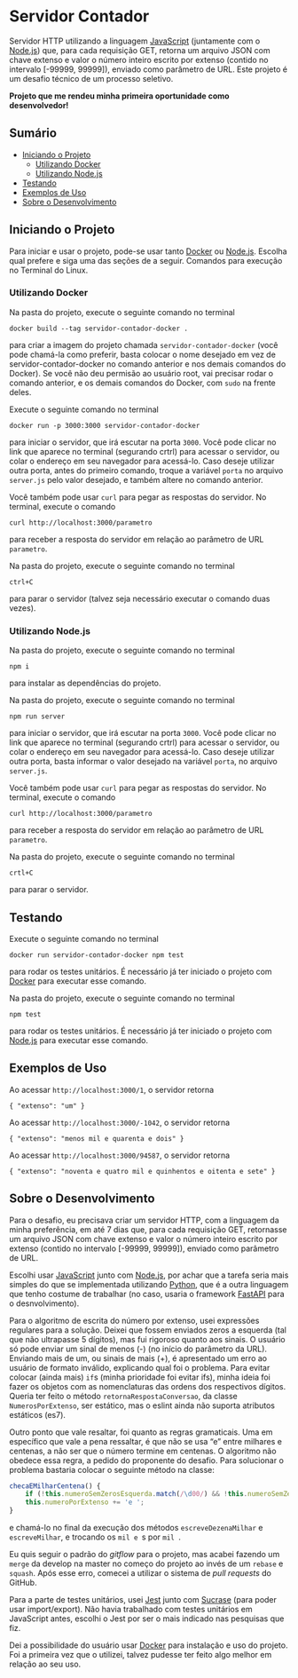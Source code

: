 # Servidor Contador

Servidor HTTP utilizando a linguagem [JavaScript] (juntamente com o [Node.js]) que, para cada requisição GET, retorna um arquivo JSON com chave extenso e valor o número inteiro escrito por extenso (contido no intervalo [-99999, 99999]), enviado como parâmetro de URL. Este projeto é um desafio técnico de um processo seletivo.

**Projeto que me rendeu minha primeira oportunidade como desenvolvedor!**



## Sumário

- [Iniciando o Projeto](#Iniciando-o-Projeto)
  - [Utilizando Docker](#Utilizando-Docker)
  - [Utilizando Node.js](#Utilizando-Node.js)
- [Testando](#Testando)
- [Exemplos de Uso](#Exemplos-de-Uso)
- [Sobre o Desenvolvimento](#Sobre-o-Desenvolvimento)



## Iniciando o Projeto

Para iniciar e usar o projeto, pode-se usar tanto [Docker] ou [Node.js]. Escolha qual prefere e siga uma das seções de a seguir. Comandos para execução no Terminal do Linux.



### Utilizando Docker

Na pasta do projeto, execute o seguinte comando no terminal
```
docker build --tag servidor-contador-docker .
```
para criar a imagem do projeto chamada `servidor-contador-docker` (você pode chamá-la como preferir, basta colocar o nome desejado em vez de servidor-contador-docker no comando anterior e nos demais comandos do Docker). Se você não deu permisão ao usuário root, vai precisar rodar o comando anterior, e os demais comandos do Docker, com `sudo` na frente deles.

Execute o seguinte comando no terminal
```
docker run -p 3000:3000 servidor-contador-docker
```
para iniciar o servidor, que irá escutar na porta `3000`. Você pode clicar no link que aparece no terminal (segurando crtrl) para acessar o servidor, ou colar o endereço em seu navegador para acessá-lo. Caso deseje utilizar outra porta, antes do primeiro comando, troque a variável `porta` no arquivo `server.js` pelo valor desejado, e também altere no comando anterior.

Você também pode usar `curl` para pegar as respostas do servidor. No terminal, execute o comando
```
curl http://localhost:3000/parametro
```
para receber a resposta do servidor em relação ao parâmetro de URL `parametro`.

Na pasta do projeto, execute o seguinte comando no terminal
```
ctrl+C
```
para parar o servidor (talvez seja necessário executar o comando duas vezes).



### Utilizando Node.js

Na pasta do projeto, execute o seguinte comando no terminal
```
npm i
```
para instalar as dependências do projeto.

Na pasta do projeto, execute o seguinte comando no terminal
```
npm run server
```
para iniciar o servidor, que irá escutar na porta `3000`. Você pode clicar no link que aparece no terminal (segurando crtrl) para acessar o servidor, ou colar o endereço em seu navegador para acessá-lo. Caso deseje utilizar outra porta, basta informar o valor desejado na variável `porta`, no arquivo `server.js`.

Você também pode usar `curl` para pegar as respostas do servidor. No terminal, execute o comando
```
curl http://localhost:3000/parametro
```
para receber a resposta do servidor em relação ao parâmetro de URL `parametro`.

Na pasta do projeto, execute o seguinte comando no terminal
```
crtl+C
```
para parar o servidor.



## Testando

Execute o seguinte comando no terminal
```
docker run servidor-contador-docker npm test
```
para rodar os testes unitários. É necessário já ter iniciado o projeto com [Docker] para executar esse comando.

Na pasta do projeto, execute o seguinte comando no terminal
```
npm test
```
para rodar os testes unitários. É necessário já ter iniciado o projeto com [Node.js] para executar esse comando.



## Exemplos de Uso

Ao acessar `http://localhost:3000/1`, o servidor retorna
```
{ "extenso": "um" }
```

Ao acessar `http://localhost:3000/-1042`, o servidor retorna
```
{ "extenso": "menos mil e quarenta e dois" }
```

Ao acessar `http://localhost:3000/94587`, o servidor retorna
```
{ "extenso": "noventa e quatro mil e quinhentos e oitenta e sete" }
```



## Sobre o Desenvolvimento

Para o desafio, eu precisava criar um servidor HTTP, com a linguagem da minha preferência, em até 7 dias que, para cada requisição GET, retornasse um arquivo JSON com chave extenso e valor o número inteiro escrito por extenso (contido no intervalo [-99999, 99999]), enviado como parâmetro de URL.

Escolhi usar [JavaScript] junto com [Node.js], por achar que a tarefa seria mais simples do que se implementada utilizando [Python], que é a outra linguagem que tenho costume de trabalhar (no caso, usaria o framework [FastAPI] para o desnvolvimento).

Para o algoritmo de escrita do número por extenso, usei expressões regulares para a solução. Deixei que fossem enviados zeros a esquerda (tal que não ultrapasse 5 dígitos), mas fui rigoroso quanto aos sinais. O usuário só pode enviar um sinal de menos (-) (no início do parâmetro da URL). Enviando mais de um, ou sinais de mais (+), é apresentado um erro ao usuário de formato inválido, explicando qual foi o problema. Para evitar colocar (ainda mais) `if`s (minha prioridade foi evitar ifs), minha ideia foi fazer os objetos com as nomenclaturas das ordens dos respectivos dígitos. Queria ter feito o método `retornaRespostaConversao`, da classe `NumerosPorExtenso`, ser estático, mas o eslint ainda não suporta atributos estáticos (es7).

Outro ponto que vale resaltar, foi quanto as regras gramaticais. Uma em específico que vale a pena ressaltar, é que não se usa “e” entre milhares e centenas, a não ser que o número termine em centenas. O algoritmo não obedece essa regra, a pedido do proponente do desafio. Para solucionar o problema bastaria colocar o seguinte método na classe:
```js
checaEMilharCentena() {
    if (!this.numeroSemZerosEsquerda.match(/\d00/) && !this.numeroSemZerosEsquerda.match(/0\d{2}/)) return;
    this.numeroPorExtenso += 'e ';
}
```
e chamá-lo no final da execução dos métodos `escreveDezenaMilhar` e `escreveMilhar`, e trocando os `mil e `s por `mil `.

Eu quis seguir o padrão do *gitflow* para o projeto, mas acabei fazendo um `merge` da develop na master no começo do projeto ao invés de um `rebase` e `squash`. Após esse erro, comecei a utilizar o sistema de *pull requests* do GitHub.

Para a parte de testes unitários, usei [Jest] junto com [Sucrase] (para poder usar import/export). Não havia trabalhado com testes unitários em JavaScript antes, escolhi o Jest por ser o mais indicado nas pesquisas que fiz.

Dei a possibilidade do usuário usar [Docker] para instalação e uso do projeto. Foi a primeira vez que o utilizei, talvez pudesse ter feito algo melhor em relação ao seu uso.



[Node.js]: https://nodejs.org/
[JavaScript]: https://www.javascript.com/
[Python]: https://www.python.org/
[Jest]: https://jestjs.io/en/
[Sucrase]: https://sucrase.io/
[FastAPI]: https://fastapi.tiangolo.com/
[Docker]: https://www.docker.com/
